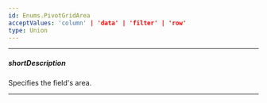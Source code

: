 ```yaml
---
id: Enums.PivotGridArea
acceptValues: 'column' | 'data' | 'filter' | 'row'
type: Union
---
```

---
##### shortDescription
Specifies the field's area.

---
<!--
PivotGridDataSourceOptions.fields.area(api-reference/30 Data Layer/PivotGridDataSource/1 Configuration/fields/area.md)(ui/pivot_grid/data_source.d.ts)
-->
